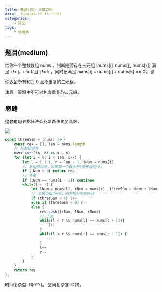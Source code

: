 ```yaml
---
title: 算法(22)-三数之和
date:  2024-03-12 16:31:51
categories:
    - 算法
tags:
    - 哈希表
---
```


## 题目(medium)

给你一个整数数组 nums ，判断是否存在三元组 [nums[i], nums[j], nums[k]] 满足 i != j、i != k 且 j != k ，同时还满足 nums[i] + nums[j] + nums[k] == 0 。请

你返回所有和为 0 且不重复的三元组。

注意：答案中不可以包含重复的三元组。

<!-- more -->

## 思路

这套题用双指针法会比哈希法更加高效。

![](https://code-thinking.cdn.bcebos.com/gifs/15.%E4%B8%89%E6%95%B0%E4%B9%8B%E5%92%8C.gif)

```javascript
const threeSum = (nums) => {
    const res = [], len = nums.length
    // 将数组排序
    nums.sort((a, b) => a - b)
    for (let i = 0; i < len; i++) {
        let l = i + 1, r = len - 1, iNum = nums[i]
        // 数组排过序，如果第一个数大于0直接返回res
        if (iNum > 0) return res
        // 去重
        if (iNum == nums[i - 1]) continue
        while(l < r) {
            let lNum = nums[l], rNum = nums[r], threeSum = iNum + lNum + rNum
            // 三数之和小于0，则左指针向右移动
            if (threeSum < 0) l++ 
            else if (threeSum > 0) r--
            else {
                res.push([iNum, lNum, rNum])
                // 去重
                while(l < r && nums[l] == nums[l + 1]){
                    l++
                }
                while(l < r && nums[r] == nums[r - 1]) {
                    r--
                }
                l++
                r--
            }
        }
    }
    return res
};
```

时间复杂度: O(n^2)。
空间复杂度: O(1)。
